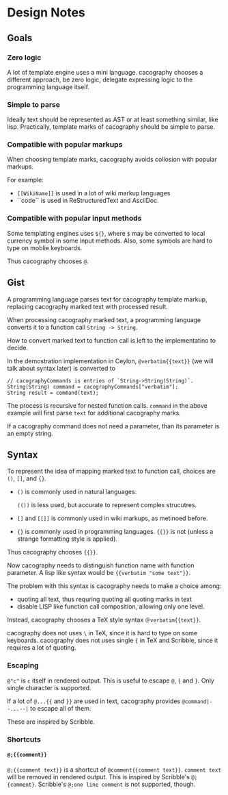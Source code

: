 Design Notes
============

Goals
-----

### Zero logic

A lot of template engine uses a mini language.
cacography chooses a different approach,
be zero logic, delegate expressing logic to the programming language itself.

### Simple to parse

Ideally text should be represented as AST or at least something similar,
like lisp.
Practically, template marks of cacography should be simple to parse.

### Compatible with popular markups

When choosing template marks, cacography avoids collosion with popular markups.

For example:

- `[[WikiName]]` is used in a lot of wiki markup languages
- \`\`code\`\` is used in ReStructuredText and AsciiDoc.

### Compatible with popular input methods

Some templating engines uses `${}`,
where `$` may be converted to local currency symbol in some input methods.
Also, some symbols are hard to type on moblie keyboards.

Thus cacography chooses `@`.

Gist
----

A programming language parses text for cacography template markup,
replacing cacography marked text with processed result.

When processing cacography marked text,
a programming language converts it to a function call `String -> String`.

How to convert marked text to function call is left to the implementatino to decide.

In the demostration implementation in Ceylon,
`@verbatim{{text}}` (we will talk about syntax later) is converted to

```ceylon
// cacographyCommands is entries of `String->String(String)`.
String(String) command = cacographyCommands["verbatim"];
String result = command(text);
```

The process is recursive for nested function calls.
`command` in the above example will first parse `text`
for additional cacography marks.

If a cacography command does not need a parameter,
than its parameter is an empty string.

Syntax
------

To represent the idea of mapping marked text to function call,
choices are `()`, `[]`, and `{}`.

- `()` is commonly used in natural languages. 

    `(())` is less used, but accurate to represent complex strucutres.

- `[]` and `[[]]` is commonly used in wiki markups, as metinoed before.

- `{}` is commonly used in programming languages. `{{}}` is not
  (unless a strange formatting style is applied).

Thus cacography chooses `{{}}`.

Now cacography needs to distinguish function name with function parameter.
A lisp like syntax would be `{{verbatim "some text"}}`.

The problem with this syntax is cacography needs to make a choice among:

- quoting all text, thus requring quoting all quoting marks in text
- disable LISP like function call composition, allowing only one level.

Instead, cacography chooses a TeX style syntax `＠verbatim{{text}}`.

cacography does not uses `\` in TeX,
since it is hard to type on some keyboards.
cacography does not uses single `{` in TeX and Scribble,
since it requires a lot of quoting.

### Escaping

`@"c"` is `c` itself in rendered output.
This is useful to escape `@`, `{` and `}`.
Only single character is supported.

If a lot of `@...{{` and `}}` are used in text,
cacography provides `@command|--...--|` to escape all of them.

These are inspired by Scribble.

### Shortcuts

#### `@;{{comment}}`

`@;{{comment text}}` is a shortcut of `@comment{{comment text}}`.
`comment text` will be removed in rendered output.
This is inspired by Scribble's `@;{comment}`.
Scribble's `@;one line comment` is not supported, though.